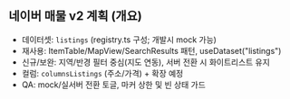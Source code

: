 ## 네이버 매물 v2 계획 (개요)

- 데이터셋: `listings` (registry.ts 구성; 개발시 mock 가능)
- 재사용: ItemTable/MapView/SearchResults 패턴, useDataset("listings")
- 신규/보완: 지역/반경 필터 중심(지도 연동), 서버 전환 시 화이트리스트 유지
- 컬럼: `columnsListings` (주소/가격) + 확장 예정
- QA: mock/실서버 전환 토글, 마커 상한 및 빈 상태 가드
